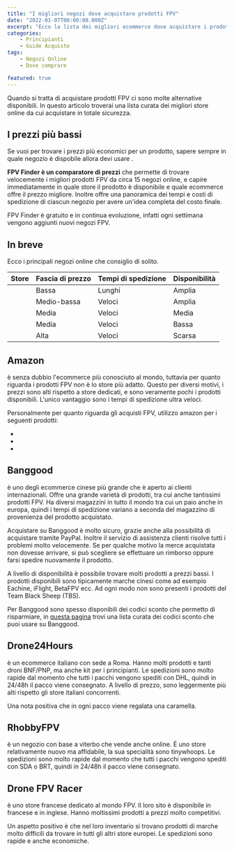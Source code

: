```yaml
---
title: "I migliori negozi dove acquistare prodotti FPV"
date: "2022-01-07T00:00:00.000Z"
excerpt: "Ecco la lista dei migliori ecommerce dove acquistare i prodotti FPV e dove si risparmia di più"
categories:
    - Principianti
    - Guide Acquisto 
tags: 
    - Negozi Online
    - Dove comprare

featured: true
---
```


Quando si tratta di acquistare prodotti FPV ci sono molte alternative disponibili. In questo articolo troverai una lista curata dei migliori store online da cui acquistare in totale sicurezza. 

## I prezzi più bassi

Se vuoi per trovare i prezzi più economici per un prodotto, sapere sempre in quale negozio è dispobile allora devi usare <OutsideLink label="FPV Finder" href="https://fpvfinder.netlify.app/?utm_source=lucafpv&utm_medium=referral&utm_campaign=lucafpv" />.

**FPV Finder è un comparatore di prezzi** che permette di trovare velocemente i migliori prodotti FPV da circa 15 negozi online, e capire immediatamente in quale store il prodotto è disponibile e quale ecommerce offre il prezzo migliore. Inoltre offre una panoramica dei tempi e costi di spedizione di ciascun negozio per avere un'idea completa del costo finale.

FPV Finder è gratuito e in continua evoluzione, infatti ogni settimana vengono aggiunti nuovi negozi FPV.

## In breve

Ecco i principali negozi online che consiglio di solito.

| Store                                                          | Fascia di prezzo | Tempi di spedizione | Disponibilità |
|----------------------------------------------------------------|------------------|---------------------|---------------|
| <AffiliateLink label="Banggood" href="https://www.banggood.com/?p=YN241438687092016024"/>   | Bassa            | Lunghi              | Amplia        |
| <AffiliateLink label="Drone FPV Racer" href="https://www.drone-fpv-racer.com/?aff=75"/>     | Medio-bassa      | Veloci              | Amplia        |
| <AffiliateLink label="Drone24Hours" href="https://www.drone24hours.com/?D24H=lucapalonca"/> | Media            | Veloci              | Media         |
| <AffiliateLink label="RhobbyFPV" href="https://www.rhobbyfpv.it/?ref=iamlucafpv"/>          | Media            | Veloci              | Bassa         |
| <AffiliateLink label="Amazon" href="https://amzn.to/3JELfh4"/>                              | Alta             | Veloci              | Scarsa        |

## Amazon
<AffiliateLink label="Amazon" href="https://amzn.to/3JELfh4"/> è senza dubbio l'ecommerce più conosciuto al mondo, tuttavia per quanto riguarda i prodotti FPV non è lo store più adatto. Questo per diversi motivi, i prezzi sono alti rispetto a store dedicati, e sono veramente pochi i prodotti disponibili. L'unico vantaggio sono i tempi di spedizione ultra veloci. 

Personalmente per quanto riguarda gli acquisti FPV, utilizzo amazon per i seguenti prodotti:
- <AffiliateLink label="Viti M3" href="https://amzn.to/3FZJQj6"/>
- <AffiliateLink label="Guaine termorestringenti" href="https://amzn.to/3G3eIiv"/>
- <AffiliateLink label="Cavi in silicone" href="https://amzn.to/3G29Bze"/>

## Banggood

<AffiliateLink label="Banggood" href="https://www.banggood.com/?p=YN241438687092016024"/> è uno degli ecommerce cinese più grande che è aperto ai clienti internazionali. Offre una grande varietà di prodotti, tra cui anche tantissimi prodotti FPV. Ha diversi magazzini in tutto il mondo tra cui un paio anche in europa, quindi i tempi di spedizione variano a seconda del magazzino di provenienza del prodotto acquistato.

Acquistare su Banggood è molto sicuro, grazie anche alla possibilità di acquistare tramite PayPal. Inoltre il servizio di assistenza clienti risolve tutti i problemi molto velocemente. Se per qualche motivo la merce acquistata non dovesse arrivare, si può scegliere se effettuare un rimborso oppure farsi spedire nuovamente il prodotto.

A livello di disponibilità è possibile trovare molti prodotti a prezzi bassi. I prodotti disponibili sono tipicamente marche cinesi come ad esempio Eachine, iFlight, BetaFPV ecc. Ad ogni modo non sono presenti i prodotti del Team Black Sheep (TBS).

Per Banggood sono spesso disponibili dei codici sconto che permetto di risparmiare, in [questa pagina](https://lucafpv.com/offerte-e-coupon) trovi una lista curata dei codici sconto che puoi usare su Banggood.

## Drone24Hours

<AffiliateLink label="Drone24Hours" href="https://www.drone24hours.com/?D24H=lucapalonca"/> è un ecommerce italiano con sede a Roma. Hanno molti prodotti e tanti droni BNF/PNP, ma anche kit per i principianti. Le spedizioni sono molto rapide dal momento che tutti i pacchi vengono spediti con DHL, quindi in 24/48h il pacco viene consegnato. A livello di prezzo, sono leggermente più alti rispetto gli store italiani concorrenti. 

Una nota positiva che in ogni pacco viene regalata una caramella.

## RhobbyFPV

<AffiliateLink label="RhobbyFPV" href="https://www.rhobbyfpv.it/?ref=iamlucafpv"/> è un negozio con base a viterbo che vende anche online. È uno store relativamente nuovo ma affidabile, la sua specialità sono tinywhoops. Le spedizioni sono molto rapide dal momento che tutti i pacchi vengono spediti con SDA o BRT, quindi in 24/48h il pacco viene consegnato.

## Drone FPV Racer

<AffiliateLink label="Drone FPV Racer" href="https://www.drone-fpv-racer.com/?aff=75"/> è uno store francese dedicato al mondo FPV. Il loro sito è disponibile in francese e in inglese. Hanno moltissimi prodotti a prezzi molto competitivi. 

Un aspetto positivo è che nel loro inventario si trovano prodotti di marche molto difficili da trovare in tutti gli altri store europei. Le spedizioni sono rapide e anche economiche.





